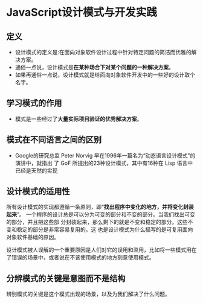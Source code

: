 # JavaScript设计模式与开发实践

## 定义
- 设计模式的定义是:在面向对象软件设计过程中针对特定问题的简洁而优雅的解决方案。
- 通俗一点说，设计模式是**在某种场合下对某个问题的一种解决方案**。
- 如果再通俗一点说，设计模式就是给面向对象软件开发中的一些好的设计取个名字。

## 学习模式的作用
- 模式是一些经过了**大量实际项目验证的优秀解决方案**。

## 模式在不同语言之间的区别
- Google的研究总监 Peter Norvig 早在1996年一篇名为“动态语言设计模式”的演讲中，就指出 了 GoF 所提出的23种设计模式，其中有16种在 Lisp 语言中已经是天然的实现

## 设计模式的适用性
所有设计模式的实现都遵循一条原则，即“**找出程序中变化的地方，并将变化封装起来**”。 一个程序的设计总是可以分为可变的部分和不变的部分。当我们找出可变的部分，并且把这些部 分封装起来，那么剩下的就是不变和稳定的部分。这些不变和稳定的部分是非常容易复用的。这 也是设计模式为什么描写的是可复用面向对象软件基础的原因。

设计模式被人误解的一个重要原因是人们对它的误用和滥用，比如将一些模式用在了错误的场景中，或者说在不该使用模式的地方刻意使用模式。

## 分辨模式的关键是意图而不是结构
辨别模式的关键是这个模式出现的场景，以及为我们解决了什么问题。
